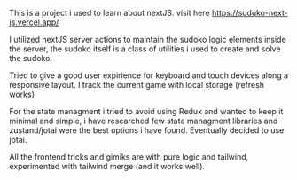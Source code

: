 This is a project i used to learn about nextJS.
visit here https://suduko-next-js.vercel.app/

I utilized nextJS server actions to maintain the sudoko logic elements inside the server, the sudoko itself is a class of utilities i used to create and solve the sudoko.

Tried to give a good user expirience for keyboard and touch devices along a responsive layout.
I track the current game with local storage (refresh works)

For the state managment i tried to avoid using Redux and wanted to keep it minimal and simple, i have researched few state managment libraries and zustand/jotai were the best options i have found. Eventually decided to use jotai.

All the frontend tricks and gimiks are with pure logic and tailwind, experimented with tailwind merge (and it works well).
